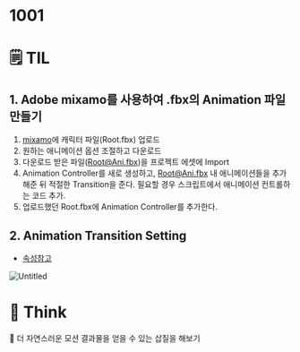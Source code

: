 # 1001

# 🗒️ TIL

## 1. Adobe mixamo를 사용하여 .fbx의 Animation 파일 만들기

1. [mixamo](www.mixamo.com)에 캐릭터 파일(Root.fbx) 업로드
2. 원하는 애니메이션 옵션 조절하고 다운로드
3. 다운로드 받은 파일(Root@Ani.fbx)을 프로젝트 에셋에 Import
4. Animation Controller를 새로 생성하고, Root@Ani.fbx 내 애니메이션들을 추가해준 뒤 적절한 Transition을 준다. 필요할 경우 스크립트에서 애니메이션 컨트롤하는 코드 추가.
5. 업로드했던 Root.fbx에 Animation Controller를 추가한다.

## 2. Animation Transition Setting

- [속성참고](https://swifter22.tistory.com/25)

![Untitled](1001%20ed418adb40144c0aa7bab9057d454692/Untitled.png)

# 💭 Think

🤔 더 자연스러운 모션 결과물을 얻을 수 있는 삽질을 해보기